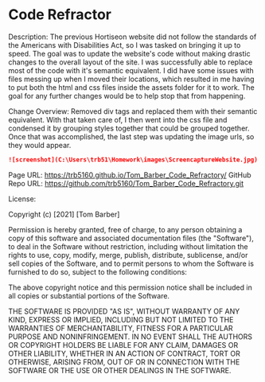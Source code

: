 # Code Refractor

Description: The previous Hortiseon website did not follow the standards of the Americans with Disabilities Act, so I was tasked on bringing it up to speed.
    The goal was to update the website's code without making drastic changes to the overall layout of the site.  I was successfully able to replace most of the code with it's semantic equivalent.  I did have some issues with files messing up when I moved their locations, which resulted in me having to put both the html and css files inside the assets folder for it to work.  The goal for any further changes would be to help stop that from happening.

Change Overview:  Removed div tags and replaced them with their semantic equivalent.  With that taken care of, I then went into the css file and condensed it by 
    grouping styles together that could be grouped together.  Once that was accomplished, the last step was updating the image urls, so they would appear.

```md
![screenshot](C:\Users\trb51\Homework\images\ScreencaptureWebsite.jpg)
```

Page URL: https://trb5160.github.io/Tom_Barber_Code_Refractory/
GitHub Repo URL: https://github.com/trb5160/Tom_Barber_Code_Refractory.git

License:

Copyright (c) [2021] [Tom Barber]

Permission is hereby granted, free of charge, to any person obtaining a copy of this software and associated documentation files (the "Software"), to deal in the Software without restriction, including without limitation the rights to use, copy, modify, merge, publish, distribute, sublicense, and/or sell copies of the Software, and to permit persons to whom the Software is furnished to do so, subject to the following conditions:

The above copyright notice and this permission notice shall be included in all copies or substantial portions of the Software.

THE SOFTWARE IS PROVIDED "AS IS", WITHOUT WARRANTY OF ANY KIND, EXPRESS OR IMPLIED, INCLUDING BUT NOT LIMITED TO THE WARRANTIES OF MERCHANTABILITY, FITNESS FOR A PARTICULAR PURPOSE AND NONINFRINGEMENT. IN NO EVENT SHALL THE AUTHORS OR COPYRIGHT HOLDERS BE LIABLE FOR ANY CLAIM, DAMAGES OR OTHER LIABILITY, WHETHER IN AN ACTION OF CONTRACT, TORT OR OTHERWISE, ARISING FROM, OUT OF OR IN CONNECTION WITH THE SOFTWARE OR THE USE OR OTHER DEALINGS IN THE SOFTWARE.

